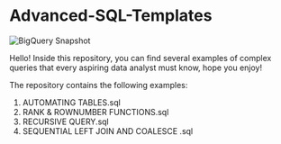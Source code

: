 # Advanced-SQL-Templates

![BigQuery Snapshot](https://storage.googleapis.com/gweb-cloudblog-publish/images/1_BigQuery_table_snapshots.max-1400x1400.jpg)

Hello! Inside this repository, you can find several examples of complex queries that every aspiring data analyst must know, hope you enjoy!

The repository contains the following examples:

1. AUTOMATING TABLES.sql
2. RANK & ROWNUMBER FUNCTIONS.sql
3. RECURSIVE QUERY.sql
4. SEQUENTIAL LEFT JOIN AND COALESCE .sql
